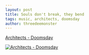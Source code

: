 ```yaml
---
layout: post
title: Souls don't break, they bend
tags: music, architects, doomsday
author: threedeemonster
---
```


[Architects - Doomsday](https://www.youtube.com/watch?v=RvWbcK3YQ_o)

[![Architects - Doomsday](https://threedeemonster.mo.cloudinary.net/assets/mqdefault_6s.webp)](https://www.youtube.com/watch?v=RvWbcK3YQ_o "Architects - Doomsday")